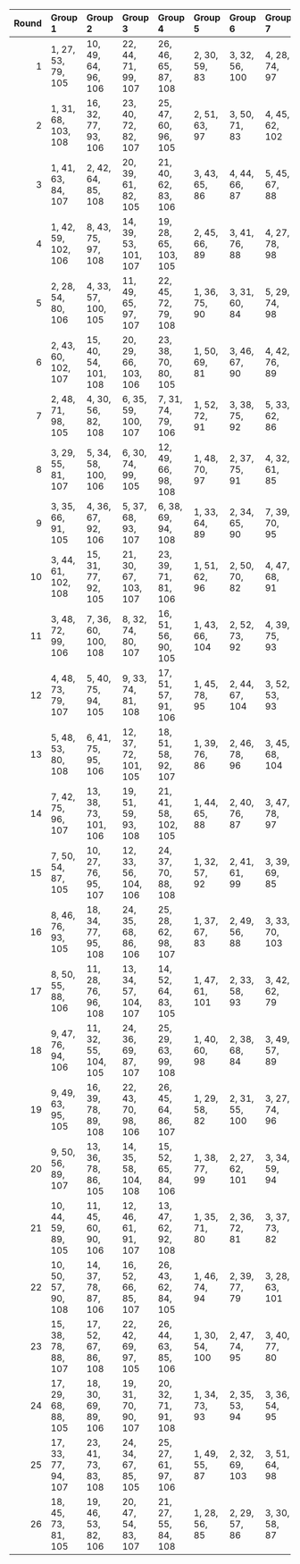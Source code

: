 |   Round | Group 1             | Group 2              | Group 3              | Group 4              | Group 5        | Group 6        | Group 7        | Group 8        | Group 9        | Group 10       | Group 11        | Group 12        | Group 13        | Group 14        | Group 15        | Group 16        | Group 17        | Group 18        | Group 19        | Group 20        | Group 21        | Group 22        | Group 23        | Group 24        | Group 25        | Group 26        |
|--------:|:--------------------|:---------------------|:---------------------|:---------------------|:---------------|:---------------|:---------------|:---------------|:---------------|:---------------|:----------------|:----------------|:----------------|:----------------|:----------------|:----------------|:----------------|:----------------|:----------------|:----------------|:----------------|:----------------|:----------------|:----------------|:----------------|:----------------|
|       1 | 1, 27, 53, 79, 105  | 10, 49, 64, 96, 106  | 22, 44, 71, 99, 107  | 26, 46, 65, 87, 108  | 2, 30, 59, 83  | 3, 32, 56, 100 | 4, 28, 74, 97  | 5, 42, 77, 82  | 6, 31, 66, 101 | 7, 38, 63, 98  | 8, 47, 67, 84   | 9, 45, 54, 91   | 11, 41, 57, 103 | 12, 51, 73, 86  | 13, 50, 60, 93  | 14, 34, 72, 102 | 15, 37, 58, 81  | 16, 33, 76, 80  | 17, 40, 78, 90  | 18, 39, 62, 104 | 19, 52, 69, 88  | 20, 48, 68, 95  | 21, 35, 75, 89  | 23, 29, 61, 92  | 24, 43, 55, 94  | 25, 36, 70, 85  |
|       2 | 1, 31, 68, 103, 108 | 16, 32, 77, 93, 106  | 23, 40, 72, 82, 107  | 25, 47, 60, 96, 105  | 2, 51, 63, 97  | 3, 50, 71, 83  | 4, 45, 62, 102 | 5, 27, 69, 92  | 6, 44, 76, 91  | 7, 30, 78, 80  | 8, 29, 73, 104  | 9, 52, 59, 99   | 10, 48, 58, 85  | 11, 46, 75, 79  | 12, 38, 64, 90  | 13, 41, 70, 94  | 14, 43, 67, 100 | 15, 39, 74, 87  | 17, 42, 56, 101 | 18, 28, 53, 88  | 19, 37, 57, 95  | 20, 35, 65, 81  | 21, 49, 54, 86  | 22, 34, 61, 89  | 24, 33, 66, 84  | 26, 36, 55, 98  |
|       3 | 1, 41, 63, 84, 107  | 2, 42, 64, 85, 108   | 20, 39, 61, 82, 105  | 21, 40, 62, 83, 106  | 3, 43, 65, 86  | 4, 44, 66, 87  | 5, 45, 67, 88  | 6, 46, 68, 89  | 7, 47, 69, 90  | 8, 27, 70, 91  | 9, 28, 71, 92   | 10, 29, 72, 93  | 11, 30, 73, 94  | 12, 31, 53, 95  | 13, 32, 54, 96  | 14, 33, 55, 97  | 15, 34, 56, 98  | 16, 35, 57, 99  | 17, 36, 58, 79  | 18, 37, 59, 80  | 19, 38, 60, 81  | 22, 52, 77, 102 | 23, 48, 78, 103 | 24, 49, 74, 104 | 25, 50, 75, 100 | 26, 51, 76, 101 |
|       4 | 1, 42, 59, 102, 106 | 8, 43, 75, 97, 108   | 14, 39, 53, 101, 107 | 19, 28, 65, 103, 105 | 2, 45, 66, 89  | 3, 41, 76, 88  | 4, 27, 78, 98  | 5, 47, 70, 104 | 6, 52, 56, 96  | 7, 48, 55, 82  | 9, 35, 61, 87   | 10, 38, 67, 91  | 11, 40, 64, 100 | 12, 36, 74, 84  | 13, 29, 77, 90  | 15, 46, 71, 85  | 16, 34, 54, 92  | 17, 32, 62, 99  | 18, 49, 72, 83  | 20, 51, 60, 94  | 21, 50, 68, 80  | 22, 31, 58, 86  | 23, 37, 69, 79  | 24, 30, 63, 81  | 25, 44, 57, 93  | 26, 33, 73, 95  |
|       5 | 2, 28, 54, 80, 106  | 4, 33, 57, 100, 105  | 11, 49, 65, 97, 107  | 22, 45, 72, 79, 108  | 1, 36, 75, 90  | 3, 31, 60, 84  | 5, 29, 74, 98  | 6, 43, 77, 83  | 7, 32, 67, 101 | 8, 39, 64, 99  | 9, 27, 68, 85   | 10, 46, 55, 92  | 12, 42, 58, 103 | 13, 51, 53, 87  | 14, 50, 61, 94  | 15, 35, 73, 102 | 16, 38, 59, 82  | 17, 34, 76, 81  | 18, 41, 78, 91  | 19, 40, 63, 104 | 20, 52, 70, 89  | 21, 48, 69, 96  | 23, 30, 62, 93  | 24, 44, 56, 95  | 25, 37, 71, 86  | 26, 47, 66, 88  |
|       6 | 2, 43, 60, 102, 107 | 15, 40, 54, 101, 108 | 20, 29, 66, 103, 106 | 23, 38, 70, 80, 105  | 1, 50, 69, 81  | 3, 46, 67, 90  | 4, 42, 76, 89  | 5, 28, 78, 99  | 6, 27, 71, 104 | 7, 52, 57, 97  | 8, 48, 56, 83   | 9, 44, 75, 98   | 10, 36, 62, 88  | 11, 39, 68, 92  | 12, 41, 65, 100 | 13, 37, 74, 85  | 14, 30, 77, 91  | 16, 47, 72, 86  | 17, 35, 55, 93  | 18, 33, 63, 79  | 19, 49, 73, 84  | 21, 51, 61, 95  | 22, 32, 59, 87  | 24, 31, 64, 82  | 25, 45, 58, 94  | 26, 34, 53, 96  |
|       7 | 2, 48, 71, 98, 105  | 4, 30, 56, 82, 108   | 6, 35, 59, 100, 107  | 7, 31, 74, 79, 106   | 1, 52, 72, 91  | 3, 38, 75, 92  | 5, 33, 62, 86  | 8, 45, 77, 85  | 9, 34, 69, 101 | 10, 41, 66, 80 | 11, 29, 70, 87  | 12, 27, 57, 94  | 13, 49, 67, 99  | 14, 44, 60, 103 | 15, 51, 55, 89  | 16, 50, 63, 96  | 17, 37, 54, 102 | 18, 40, 61, 84  | 19, 36, 76, 83  | 20, 43, 78, 93  | 21, 42, 65, 104 | 22, 47, 53, 81  | 23, 32, 64, 95  | 24, 46, 58, 97  | 25, 39, 73, 88  | 26, 28, 68, 90  |
|       8 | 3, 29, 55, 81, 107  | 5, 34, 58, 100, 106  | 6, 30, 74, 99, 105   | 12, 49, 66, 98, 108  | 1, 48, 70, 97  | 2, 37, 75, 91  | 4, 32, 61, 85  | 7, 44, 77, 84  | 8, 33, 68, 101 | 9, 40, 65, 79  | 10, 28, 69, 86  | 11, 47, 56, 93  | 13, 43, 59, 103 | 14, 51, 54, 88  | 15, 50, 62, 95  | 16, 36, 53, 102 | 17, 39, 60, 83  | 18, 35, 76, 82  | 19, 42, 78, 92  | 20, 41, 64, 104 | 21, 52, 71, 90  | 22, 46, 73, 80  | 23, 31, 63, 94  | 24, 45, 57, 96  | 25, 38, 72, 87  | 26, 27, 67, 89  |
|       9 | 3, 35, 66, 91, 105  | 4, 36, 67, 92, 106   | 5, 37, 68, 93, 107   | 6, 38, 69, 94, 108   | 1, 33, 64, 89  | 2, 34, 65, 90  | 7, 39, 70, 95  | 8, 40, 71, 96  | 9, 41, 72, 97  | 10, 42, 73, 98 | 11, 43, 53, 99  | 12, 44, 54, 79  | 13, 45, 55, 80  | 14, 46, 56, 81  | 15, 47, 57, 82  | 16, 27, 58, 83  | 17, 28, 59, 84  | 18, 29, 60, 85  | 19, 30, 61, 86  | 20, 31, 62, 87  | 21, 32, 63, 88  | 22, 49, 76, 103 | 23, 50, 77, 104 | 24, 51, 78, 100 | 25, 52, 74, 101 | 26, 48, 75, 102 |
|      10 | 3, 44, 61, 102, 108 | 15, 31, 77, 92, 105  | 21, 30, 67, 103, 107 | 23, 39, 71, 81, 106  | 1, 51, 62, 96  | 2, 50, 70, 82  | 4, 47, 68, 91  | 5, 43, 76, 90  | 6, 29, 78, 79  | 7, 28, 72, 104 | 8, 52, 58, 98   | 9, 48, 57, 84   | 10, 45, 75, 99  | 11, 37, 63, 89  | 12, 40, 69, 93  | 13, 42, 66, 100 | 14, 38, 74, 86  | 16, 41, 55, 101 | 17, 27, 73, 87  | 18, 36, 56, 94  | 19, 34, 64, 80  | 20, 49, 53, 85  | 22, 33, 60, 88  | 24, 32, 65, 83  | 25, 46, 59, 95  | 26, 35, 54, 97  |
|      11 | 3, 48, 72, 99, 106  | 7, 36, 60, 100, 108  | 8, 32, 74, 80, 107   | 16, 51, 56, 90, 105  | 1, 43, 66, 104 | 2, 52, 73, 92  | 4, 39, 75, 93  | 5, 31, 57, 83  | 6, 34, 63, 87  | 9, 46, 77, 86  | 10, 35, 70, 101 | 11, 42, 67, 81  | 12, 30, 71, 88  | 13, 28, 58, 95  | 14, 49, 68, 79  | 15, 45, 61, 103 | 17, 50, 64, 97  | 18, 38, 55, 102 | 19, 41, 62, 85  | 20, 37, 76, 84  | 21, 44, 78, 94  | 22, 27, 54, 82  | 23, 33, 65, 96  | 24, 47, 59, 98  | 25, 40, 53, 89  | 26, 29, 69, 91  |
|      12 | 4, 48, 73, 79, 107  | 5, 40, 75, 94, 105   | 9, 33, 74, 81, 108   | 17, 51, 57, 91, 106  | 1, 45, 78, 95  | 2, 44, 67, 104 | 3, 52, 53, 93  | 6, 32, 58, 84  | 7, 35, 64, 88  | 8, 37, 61, 100 | 10, 47, 77, 87  | 11, 36, 71, 101 | 12, 43, 68, 82  | 13, 31, 72, 89  | 14, 29, 59, 96  | 15, 49, 69, 80  | 16, 46, 62, 103 | 18, 50, 65, 98  | 19, 39, 56, 102 | 20, 42, 63, 86  | 21, 38, 76, 85  | 22, 28, 55, 83  | 23, 34, 66, 97  | 24, 27, 60, 99  | 25, 41, 54, 90  | 26, 30, 70, 92  |
|      13 | 5, 48, 53, 80, 108  | 6, 41, 75, 95, 106   | 12, 37, 72, 101, 105 | 18, 51, 58, 92, 107  | 1, 39, 76, 86  | 2, 46, 78, 96  | 3, 45, 68, 104 | 4, 52, 54, 94  | 7, 33, 59, 85  | 8, 36, 65, 89  | 9, 38, 62, 100  | 10, 34, 74, 82  | 11, 27, 77, 88  | 13, 44, 69, 83  | 14, 32, 73, 90  | 15, 30, 60, 97  | 16, 49, 70, 81  | 17, 47, 63, 103 | 19, 50, 66, 99  | 20, 40, 57, 102 | 21, 43, 64, 87  | 22, 29, 56, 84  | 23, 35, 67, 98  | 24, 28, 61, 79  | 25, 42, 55, 91  | 26, 31, 71, 93  |
|      14 | 7, 42, 75, 96, 107  | 13, 38, 73, 101, 106 | 19, 51, 59, 93, 108  | 21, 41, 58, 102, 105 | 1, 44, 65, 88  | 2, 40, 76, 87  | 3, 47, 78, 97  | 4, 46, 69, 104 | 5, 52, 55, 95  | 6, 48, 54, 81  | 8, 34, 60, 86   | 9, 37, 66, 90   | 10, 39, 63, 100 | 11, 35, 74, 83  | 12, 28, 77, 89  | 14, 45, 70, 84  | 15, 33, 53, 91  | 16, 31, 61, 98  | 17, 49, 71, 82  | 18, 27, 64, 103 | 20, 50, 67, 79  | 22, 30, 57, 85  | 23, 36, 68, 99  | 24, 29, 62, 80  | 25, 43, 56, 92  | 26, 32, 72, 94  |
|      15 | 7, 50, 54, 87, 105  | 10, 27, 76, 95, 107  | 12, 33, 56, 104, 106 | 24, 37, 70, 88, 108  | 1, 32, 57, 92  | 2, 41, 61, 99  | 3, 39, 69, 85  | 4, 49, 58, 90  | 5, 35, 72, 103 | 6, 51, 67, 80  | 8, 28, 66, 102  | 9, 31, 73, 96   | 11, 34, 78, 84  | 13, 52, 63, 82  | 14, 48, 62, 89  | 15, 29, 75, 83  | 16, 42, 68, 94  | 17, 45, 53, 98  | 18, 47, 71, 100 | 19, 43, 74, 91  | 20, 36, 77, 97  | 21, 46, 60, 101 | 22, 38, 65, 93  | 23, 44, 55, 86  | 25, 30, 64, 79  | 26, 40, 59, 81  |
|      16 | 8, 46, 76, 93, 105  | 18, 34, 77, 95, 108  | 24, 35, 68, 86, 106  | 25, 28, 62, 98, 107  | 1, 37, 67, 83  | 2, 49, 56, 88  | 3, 33, 70, 103 | 4, 51, 65, 99  | 5, 50, 73, 85  | 6, 47, 64, 102 | 7, 29, 71, 94   | 9, 32, 78, 82   | 10, 31, 54, 104 | 11, 52, 61, 80  | 12, 48, 60, 87  | 13, 27, 75, 81  | 14, 40, 66, 92  | 15, 43, 72, 96  | 16, 45, 69, 100 | 17, 41, 74, 89  | 19, 44, 58, 101 | 20, 30, 55, 90  | 21, 39, 59, 97  | 22, 36, 63, 91  | 23, 42, 53, 84  | 26, 38, 57, 79  |
|      17 | 8, 50, 55, 88, 106  | 11, 28, 76, 96, 108  | 13, 34, 57, 104, 107 | 14, 52, 64, 83, 105  | 1, 47, 61, 101 | 2, 33, 58, 93  | 3, 42, 62, 79  | 4, 40, 70, 86  | 5, 49, 59, 91  | 6, 36, 73, 103 | 7, 51, 68, 81   | 9, 29, 67, 102  | 10, 32, 53, 97  | 12, 35, 78, 85  | 15, 48, 63, 90  | 16, 30, 75, 84  | 17, 43, 69, 95  | 18, 46, 54, 99  | 19, 27, 72, 100 | 20, 44, 74, 92  | 21, 37, 77, 98  | 22, 39, 66, 94  | 23, 45, 56, 87  | 24, 38, 71, 89  | 25, 31, 65, 80  | 26, 41, 60, 82  |
|      18 | 9, 47, 76, 94, 106  | 11, 32, 55, 104, 105 | 24, 36, 69, 87, 107  | 25, 29, 63, 99, 108  | 1, 40, 60, 98  | 2, 38, 68, 84  | 3, 49, 57, 89  | 4, 34, 71, 103 | 5, 51, 66, 79  | 6, 50, 53, 86  | 7, 27, 65, 102  | 8, 30, 72, 95   | 10, 33, 78, 83  | 12, 52, 62, 81  | 13, 48, 61, 88  | 14, 28, 75, 82  | 15, 41, 67, 93  | 16, 44, 73, 97  | 17, 46, 70, 100 | 18, 42, 74, 90  | 19, 35, 77, 96  | 20, 45, 59, 101 | 21, 31, 56, 91  | 22, 37, 64, 92  | 23, 43, 54, 85  | 26, 39, 58, 80  |
|      19 | 9, 49, 63, 95, 105  | 16, 39, 78, 89, 108  | 22, 43, 70, 98, 106  | 26, 45, 64, 86, 107  | 1, 29, 58, 82  | 2, 31, 55, 100 | 3, 27, 74, 96  | 4, 41, 77, 81  | 5, 30, 65, 101 | 6, 37, 62, 97  | 7, 46, 66, 83   | 8, 44, 53, 90   | 10, 40, 56, 103 | 11, 51, 72, 85  | 12, 50, 59, 92  | 13, 33, 71, 102 | 14, 36, 57, 80  | 15, 32, 76, 79  | 17, 38, 61, 104 | 18, 52, 68, 87  | 19, 48, 67, 94  | 20, 34, 75, 88  | 21, 47, 73, 99  | 23, 28, 60, 91  | 24, 42, 54, 93  | 25, 35, 69, 84  |
|      20 | 9, 50, 56, 89, 107  | 13, 36, 78, 86, 105  | 14, 35, 58, 104, 108 | 15, 52, 65, 84, 106  | 1, 38, 77, 99  | 2, 27, 62, 101 | 3, 34, 59, 94  | 4, 43, 63, 80  | 5, 41, 71, 87  | 6, 49, 60, 92  | 7, 37, 53, 103  | 8, 51, 69, 82   | 10, 30, 68, 102 | 11, 33, 54, 98  | 12, 29, 76, 97  | 16, 48, 64, 91  | 17, 31, 75, 85  | 18, 44, 70, 96  | 19, 47, 55, 79  | 20, 28, 73, 100 | 21, 45, 74, 93  | 22, 40, 67, 95  | 23, 46, 57, 88  | 24, 39, 72, 90  | 25, 32, 66, 81  | 26, 42, 61, 83  |
|      21 | 10, 44, 59, 89, 105 | 11, 45, 60, 90, 106  | 12, 46, 61, 91, 107  | 13, 47, 62, 92, 108  | 1, 35, 71, 80  | 2, 36, 72, 81  | 3, 37, 73, 82  | 4, 38, 53, 83  | 5, 39, 54, 84  | 6, 40, 55, 85  | 7, 41, 56, 86   | 8, 42, 57, 87   | 9, 43, 58, 88   | 14, 27, 63, 93  | 15, 28, 64, 94  | 16, 29, 65, 95  | 17, 30, 66, 96  | 18, 31, 67, 97  | 19, 32, 68, 98  | 20, 33, 69, 99  | 21, 34, 70, 79  | 22, 51, 75, 104 | 23, 52, 76, 100 | 24, 48, 77, 101 | 25, 49, 78, 102 | 26, 50, 74, 103 |
|      22 | 10, 50, 57, 90, 108 | 14, 37, 78, 87, 106  | 16, 52, 66, 85, 107  | 26, 43, 62, 84, 105  | 1, 46, 74, 94  | 2, 39, 77, 79  | 3, 28, 63, 101 | 4, 35, 60, 95  | 5, 44, 64, 81  | 6, 42, 72, 88  | 7, 49, 61, 93   | 8, 38, 54, 103  | 9, 51, 70, 83   | 11, 31, 69, 102 | 12, 34, 55, 99  | 13, 30, 76, 98  | 15, 36, 59, 104 | 17, 48, 65, 92  | 18, 32, 75, 86  | 19, 45, 71, 97  | 20, 27, 56, 80  | 21, 29, 53, 100 | 22, 41, 68, 96  | 23, 47, 58, 89  | 24, 40, 73, 91  | 25, 33, 67, 82  |
|      23 | 15, 38, 78, 88, 107 | 17, 52, 67, 86, 108  | 22, 42, 69, 97, 105  | 26, 44, 63, 85, 106  | 1, 30, 54, 100 | 2, 47, 74, 95  | 3, 40, 77, 80  | 4, 29, 64, 101 | 5, 36, 61, 96  | 6, 45, 65, 82  | 7, 43, 73, 89   | 8, 49, 62, 94   | 9, 39, 55, 103  | 10, 51, 71, 84  | 11, 50, 58, 91  | 12, 32, 70, 102 | 13, 35, 56, 79  | 14, 31, 76, 99  | 16, 37, 60, 104 | 18, 48, 66, 93  | 19, 33, 75, 87  | 20, 46, 72, 98  | 21, 28, 57, 81  | 23, 27, 59, 90  | 24, 41, 53, 92  | 25, 34, 68, 83  |
|      24 | 17, 29, 68, 88, 105 | 18, 30, 69, 89, 106  | 19, 31, 70, 90, 107  | 20, 32, 71, 91, 108  | 1, 34, 73, 93  | 2, 35, 53, 94  | 3, 36, 54, 95  | 4, 37, 55, 96  | 5, 38, 56, 97  | 6, 39, 57, 98  | 7, 40, 58, 99   | 8, 41, 59, 79   | 9, 42, 60, 80   | 10, 43, 61, 81  | 11, 44, 62, 82  | 12, 45, 63, 83  | 13, 46, 64, 84  | 14, 47, 65, 85  | 15, 27, 66, 86  | 16, 28, 67, 87  | 21, 33, 72, 92  | 22, 50, 78, 101 | 23, 51, 74, 102 | 24, 52, 75, 103 | 25, 48, 76, 104 | 26, 49, 77, 100 |
|      25 | 17, 33, 77, 94, 107 | 23, 41, 73, 83, 108  | 24, 34, 67, 85, 105  | 25, 27, 61, 97, 106  | 1, 49, 55, 87  | 2, 32, 69, 103 | 3, 51, 64, 98  | 4, 50, 72, 84  | 5, 46, 63, 102 | 6, 28, 70, 93  | 7, 45, 76, 92   | 8, 31, 78, 81   | 9, 30, 53, 104  | 10, 52, 60, 79  | 11, 48, 59, 86  | 12, 47, 75, 80  | 13, 39, 65, 91  | 14, 42, 71, 95  | 15, 44, 68, 100 | 16, 40, 74, 88  | 18, 43, 57, 101 | 19, 29, 54, 89  | 20, 38, 58, 96  | 21, 36, 66, 82  | 22, 35, 62, 90  | 26, 37, 56, 99  |
|      26 | 18, 45, 73, 81, 105 | 19, 46, 53, 82, 106  | 20, 47, 54, 83, 107  | 21, 27, 55, 84, 108  | 1, 28, 56, 85  | 2, 29, 57, 86  | 3, 30, 58, 87  | 4, 31, 59, 88  | 5, 32, 60, 89  | 6, 33, 61, 90  | 7, 34, 62, 91   | 8, 35, 63, 92   | 9, 36, 64, 93   | 10, 37, 65, 94  | 11, 38, 66, 95  | 12, 39, 67, 96  | 13, 40, 68, 97  | 14, 41, 69, 98  | 15, 42, 70, 99  | 16, 43, 71, 79  | 17, 44, 72, 80  | 22, 48, 74, 100 | 23, 49, 75, 101 | 24, 50, 76, 102 | 25, 51, 77, 103 | 26, 52, 78, 104 |